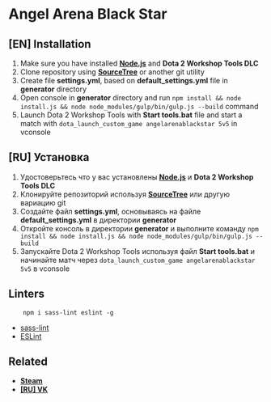 # Angel Arena Black Star
## [EN] Installation
1. Make sure you have installed **[Node.js](https://nodejs.org/en/)** and **Dota 2 Workshop Tools DLC**
2. Clone repository using **[SourceTree](https://www.sourcetreeapp.com/)** or another git utility
3. Create file **settings.yml**, based on **default_settings.yml** file in **generator** directory
4. Open console in **generator** directory and run `npm install && node install.js && node node_modules/gulp/bin/gulp.js --build` command
5. Launch Dota 2 Workshop Tools with **Start tools.bat** file and start a match with `dota_launch_custom_game angelarenablackstar 5v5` in vconsole

## [RU] Установка
1. Удостоверьтесь что у вас установлены **[Node.js](https://nodejs.org/en/)** и **Dota 2 Workshop Tools DLC**
2. Клонируйте репозиторий используя **[SourceTree](https://www.sourcetreeapp.com/)** или другую вариацию git
3. Создайте файл **settings.yml**, основываясь на файле **default_settings.yml** в директории **generator**
4. Откройте консоль в директории **generator** и выполните команду `npm install && node install.js && node node_modules/gulp/bin/gulp.js --build`
5. Запускайте Dota 2 Workshop Tools используя файл **Start tools.bat** и начинайте матч через `dota_launch_custom_game angelarenablackstar 5v5` в vconsole

## Linters
```
	npm i sass-lint eslint -g
```
* [sass-lint](https://github.com/sasstools/sass-lint)
* [ESLint](http://eslint.org/)

## Related
* **[Steam](https://steamcommunity.com/sharedfiles/filedetails/?id=699441891)**
* **[[RU] VK](https://vk.com/angelarenablackstar)**

